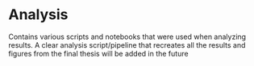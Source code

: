 # Analysis

Contains various scripts and notebooks that were used when analyzing results.
A clear analysis script/pipeline that recreates all the results and figures from
the final thesis will be added in the future